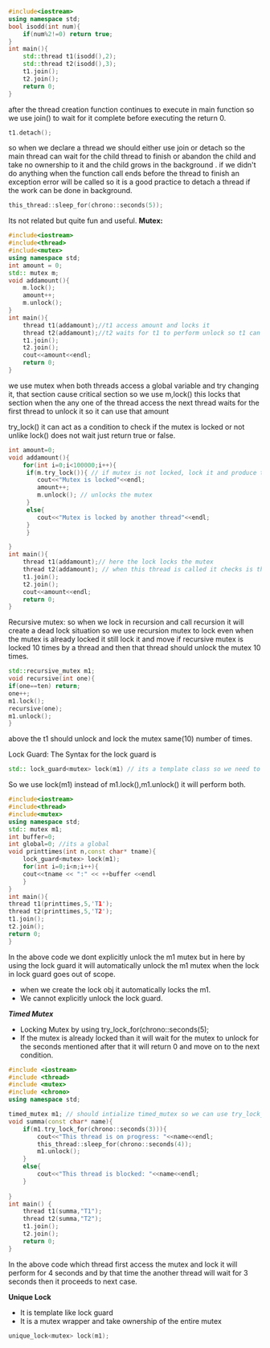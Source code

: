 
```cpp
#include<iostream>
using namespace std;
bool isodd(int num){
	if(num%2!=0) return true;
}
int main(){
	std::thread t1(isodd(),2);
	std::thread t2(isodd(),3);
	t1.join();
	t2.join();
	return 0;
}
```
after the thread creation function  continues  to execute in main function so we use  join() to wait for it complete before executing the return 0.

```cpp
t1.detach();
```
so when  we declare a thread we should either use join or detach so the main thread can wait for the child thread to finish or abandon   the child and take no ownership to it and the child grows in the background .
if we didn't do anything when the function call ends before the thread to finish an exception error will be called so it is a good practice to detach a thread if the work can be  done  in background.

```cpp
this_thread::sleep_for(chrono::seconds(5));
```
Its not  related but quite fun and useful.
**Mutex:**
```cpp
#include<iostream>
#include<thread>
#include<mutex>
using namespace std;
int amount = 0;
std:: mutex m;
void addamount(){
	m.lock();
	amount++;
	m.unlock();
}
int main(){
	thread t1(addamount);//t1 access amount and locks it
	thread t2(addamount);//t2 waits for t1 to perform unlock so t1 can access it.
	t1.join();
	t2.join();
	cout<<amount<<endl;
	return 0;
}
```
we use  mutex when both threads access a  global  variable  and  try changing  it, that section cause critical section so we use m,lock() this locks that section when the any one of the thread access the next thread waits for the first thread to unlock it so it can use that amount


try_lock() it can act as a condition to check if the mutex is locked or not unlike lock() does not wait just return true or false.
```cpp
int amount=0;
void addamount(){
	for(int i=0;i<100000;i++){
	 if(m.try_lock()){ // if mutex is not locked, lock it and produce true 
		cout<<"Mutex is locked"<<endl;
		amount++;
		m.unlock(); // unlocks the mutex 
	 }
	 else{
		cout<<"Mutex is locked by another thread"<<endl;
	 }
	 }

}
int main(){
	thread t1(addamount);// here the lock locks the mutex
	thread t2(addamount); // when this thread is called it checks is the mutex is locked or not if not the try_lock  executes or skips the if and next loop
	t1.join();
	t2.join();
	cout<<amount<<endl;
	return 0;
}
```
Recursive mutex:
so when we lock  in recursion and call recursion it will create a dead lock situation  so we use recursion mutex to lock even when the mutex is already locked it still lock it and move
if  recursive mutex is locked 10 times by  a thread and  then that thread should unlock the mutex 10 times.
```cpp
std::recursive_mutex m1;
void recursive(int one){
if(one==ten) return;
one++;
m1.lock();
recursive(one);
m1.unlock();
}
```
above the t1 should unlock and lock the  mutex same(10) number of times.

Lock Guard:
The Syntax for the lock guard is 
```cpp
std:: lock_guard<mutex> lock(m1) // its a template class so we need to give mutex and create a objet with passing mutex into it.
```
So we use lock(m1) instead of m1.lock(),m1.unlock() it will perform both.
```cpp
#include<iostream>
#include<thread>
#include<mutex>
using namespace std;
std:: mutex m1;
int buffer=0;
int global=0; //its a global
void printtimes(int n,const char* tname){
	lock_guard<mutex> lock(m1);
	for(int i=0;i<n;i++){
	cout<<tname << ":" << ++buffer <<endl
	}
}
int main(){
thread t1(printtimes,5,'T1');
thread t2(printtimes,5,'T2');
t1.join();
t2.join();
return 0;
}
```
In the above code we dont explicitly unlock the m1 mutex but in here  by using the lock guard it will automatically unlock the m1 mutex when the lock in lock guard goes out of scope. 
- when we create the lock obj it automatically locks the m1.
- We cannot explicitly unlock the lock guard.

***Timed Mutex***
- Locking Mutex by using try_lock_for(chrono::seconds(5);
- If the mutex is already locked than it will wait for the mutex to unlock for the seconds mentioned after that it will return 0 and move on to the next condition.
```cpp
#include <iostream>
#include <thread>
#include <mutex>
#include <chrono>
using namespace std;

timed_mutex m1; // should intialize timed_mutex so we can use try_lock_for
void summa(const char* name){
    if(m1.try_lock_for(chrono::seconds(3))){ 
        cout<<"This thread is on progress: "<<name<<endl;
        this_thread::sleep_for(chrono::seconds(4));
        m1.unlock();
    }
    else{
        cout<<"This thread is blocked: "<<name<<endl;
    }
    
}
int main() {
    thread t1(summa,"T1");
    thread t2(summa,"T2");
    t1.join();
    t2.join();
    return 0;
}

```
In the above code which  thread first access the mutex and lock it will perform for 4 seconds and by that time the another thread will wait for 3 seconds then it proceeds to next case.

**Unique Lock**
- It is template like lock guard
- It is a mutex wrapper and take ownership of the entire mutex
```cpp
unique_lock<mutex> lock(m1);
```







